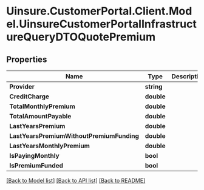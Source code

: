 # Uinsure.CustomerPortal.Client.Model.UinsureCustomerPortalInfrastructureQueryDTOQuotePremium

## Properties

Name | Type | Description | Notes
------------ | ------------- | ------------- | -------------
**Provider** | **string** |  | [optional] 
**CreditCharge** | **double** |  | [optional] 
**TotalMonthlyPremium** | **double** |  | [optional] 
**TotalAmountPayable** | **double** |  | [optional] 
**LastYearsPremium** | **double** |  | [optional] 
**LastYearsPremiumWithoutPremiumFunding** | **double** |  | [optional] 
**LastYearsMonthlyPremium** | **double** |  | [optional] 
**IsPayingMonthly** | **bool** |  | [optional] 
**IsPremiumFunded** | **bool** |  | [optional] 

[[Back to Model list]](../README.md#documentation-for-models) [[Back to API list]](../README.md#documentation-for-api-endpoints) [[Back to README]](../README.md)

